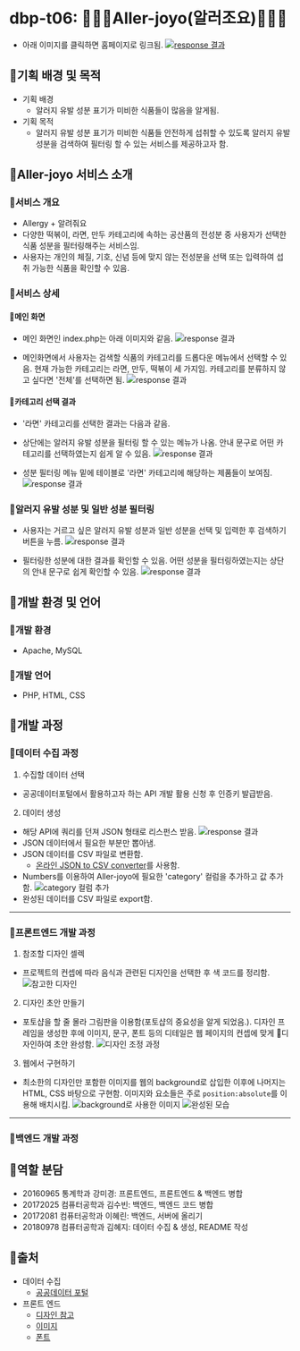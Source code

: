 # dbp-t06: 🍑🥛🥜Aller-joyo(알러조요)🥜🥛🍑
* 아래 이미지를 클릭하면 홈페이지로 링크됨.
[![response 결과](readme_images/service_1.png)](http://allerjoyo.dothome.co.kr/index2.php)

## 🍑기획 배경 및 목적
* 기획 배경
  * 알러지 유발 성분 표기가 미비한 식품들이 많음을 알게됨.
* 기획 목적
  * 알러지 유발 성분 표기가 미비한 식품들 안전하게 섭취할 수 있도록 알러지 유발 성분을 검색하여 필터링 할 수 있는 서비스를 제공하고자 함.

## 🍑Aller-joyo 서비스 소개
### 🥛서비스 개요
* Allergy + 알려줘요
* 다양한 떡볶이, 라면, 만두 카테고리에 속하는 공산품의 전성분 중 사용자가 선택한 식품 성분을 필터링해주는 서비스임.
* 사용자는 개인의 체질, 기호, 신념 등에 맞지 않는 전성분을 선택 또는 입력하여 섭취 가능한 식품을 확인할 수 있음.

### 🥛서비스 상세
#### 🥜메인 화면
* 메인 화면인 index.php는 아래 이미지와 같음.
![response 결과](readme_images/service_1.png)

* 메인화면에서 사용자는 검색할 식품의 카테고리를 드롭다운 메뉴에서 선택할 수 있음. 현재 가능한 카테고리는 라면, 만두, 떡볶이 세 가지임. 카테고리를 분류하지 않고 싶다면 '전체'를 선택하면 됨.
![response 결과](readme_images/service_2.png)

#### 🥜카테고리 선택 결과
* '라면' 카테고리를 선택한 결과는 다음과 같음.
* 상단에는 알러지 유발 성분을 필터링 할 수 있는 메뉴가 나옴. 안내 문구로 어떤 카테고리를 선택하였는지 쉽게 알 수 있음.
![response 결과](readme_images/service_3.png)

* 성분 필터링 메뉴 밑에 테이블로 '라면' 카테고리에 해당하는 제품들이 보여짐.
![response 결과](readme_images/service_4.png)

### 🥜알러지 유발 성분 및 일반 성분 필터링
* 사용자는 거르고 싶은 알러지 유발 성분과 일반 성분을 선택 및 입력한 후 검색하기 버튼을 누름.
![response 결과](readme_images/service_5.png)

* 필터링한 성분에 대한 결과를 확인할 수 있음. 어떤 성분을 필터링하였는지는 상단의 안내 문구로 쉽게 확인할 수 있음.
![response 결과](readme_images/service_6.png)

## 🍑개발 환경 및 언어
### 🥛개발 환경
* Apache, MySQL
### 🥛개발 언어
* PHP, HTML, CSS

## 🍑개발 과정
### 🥛데이터 수집 과정
1. 수집할 데이터 선택
* 공공데이터포털에서 활용하고자 하는 API 개발 활용 신청 후 인증키 발급받음.
2. 데이터 생성
* 해당 API에 쿼리를 던져 JSON 형태로 리스펀스 받음.
![response 결과](readme_images/response.png)
* JSON 데이터에서 필요한 부분만 뽑아냄.
* JSON 데이터를 CSV 파일로 변환함.
  * [온라인 JSON to CSV converter](http://convertcsv.com/json-to-csv.htm)를 사용함.
* Numbers를 이용하여 Aller-joyo에 필요한 'category' 컬럼을 추가하고 값 추가함.
![category 컬럼 추가](readme_images/numbers_category_column.png)
* 완성된 데이터를 CSV 파일로 export함.
--------------------------------------
### 🥛프론트엔드 개발 과정
1. 참조할 디자인 셀렉  
* 프로젝트의 컨셉에 따라 음식과 관련된 디자인을 선택한 후 색 코드를 정리함.
![참고한 디자인](readme_images/image.png)
2. 디자인 초안 만들기  
* 포토샵을 할 줄 몰라 그림판을 이용함(포토샵의 중요성을 알게 되었음.). 디자인 프레임을 생성한 후에 이미지, 문구, 폰트 등의 디테일은 웹 페이지의 컨셉에 맞게 디자인하여 초안 완성함.
![디자인 조정 과정](readme_images/image_1.png)
3. 웹에서 구현하기  
* 최소한의 디자인만 포함한 이미지를 웹의 background로 삽입한 이후에 나머지는 HTML, CSS 바탕으로 구현함. 이미지와 요소들은 주로 `position:absolute`를 이용해 배치시킴.
![background로 사용한 이미지](readme_images/image_2.png)
![완성된 모습](readme_images/image_3.png)
--------------------------------------
### 🥛백엔드 개발 과정

## 🍑역할 분담
* 20160965 통계학과 강미경: 프론트엔드, 프론트엔드 & 백엔드 병합
* 20172025 컴퓨터공학과 김수빈: 백엔드, 백엔드 코드 병합
* 20172081 컴퓨터공학과 이혜린: 백엔드, 서버에 올리기
* 20180978 컴퓨터공학과 김혜지: 데이터 수집 & 생성, README 작성

## 🍑출처
* 데이터 수집
  * [공공데이터 포털](https://data.go.kr/tcs/dss/selectApiDataDetailView.do?publicDataPk=15033303)
* 프론트 엔드
  * [디자인 참고](https://www.behance.net/gallery/105457801/Website-for-peanut-paste-shop-Landing-page?tracking_source=search_projects_appreciations%7Cfood)
  * [이미지](http://pngimg.com)
  * [폰트](http://blog.naver.com/PostView.nhn?blogId=yangwonder&logNo=221934305968&categoryNo=0&parentCategoryNo=34&viewDate=&currentPage=1&postListTopCurrentPage=1&from=search)
